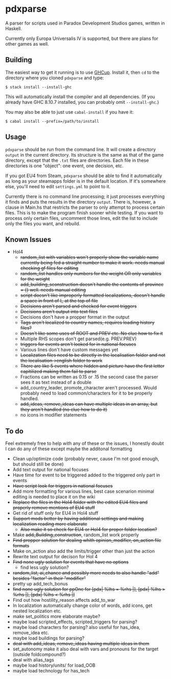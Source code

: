 # pdxparse
A parser for scripts used in Paradox Development Studios games, written in Haskell.

Currently only Europa Universalis IV is supported, but there are plans for
other games as well.

## Building

The easiest way to get it running is to use
[GHCup](https://www.haskell.org/ghcup/). Install it, then
`cd` to the directory where you cloned `pdxparse` and type:

    $ stack install --install-ghc

This will automatically install the compiler and all dependencies. (If you
already have GHC 8.10.7 installed, you can probably omit `--install-ghc`.)

You may also be able to just use `cabal-install` if you have it:

    $ cabal install --prefix=/path/to/install

## Usage

`pdxparse` should be run from the command line. It will create a directory
`output` in the current directory. Its structure is the same as that of the game
directory, except that the `.txt` files are directories. Each file in these
directories is one "object": one event, one decision, etc.

If you got EU4 from Steam, `pdxparse` should be able to find it automatically
as long as your steamapps folder is in the default location.  If it's somewhere
else, you'll need to edit `settings.yml` to point to it.

Currently there is no command line processing; it just processes everything it
finds and puts the results in the directory `output`. There is, however, a
clause in Main.hs that restricts the parser to only attempt to process certain
files. This is to make the program finish sooner while testing. If you want to
process only certain files, uncomment those lines, edit the list to include
only the files you want, and rebuild.

## Known Issues

* HoI4
    * ~~random_list with variables won't properly show the variable name currently being fed a straight number to make it work. needs manual checking gf files for editing~~
    * ~~random_list handles only numbers for the weight OR only variables for the weight~~
    * ~~add_building_sconstruction doesn't handle the contents of province = {} well. needs manual editing~~
    * ~~script doesn't like improperly formatted localizations, doesn't handle a space in front of l_<language> at the top of file~~
    * ~~Decisions aren't parsed and checked for event triggers~~
    * ~~Decisions aren't output into text files~~
    * Decisions don't have a propper format in the output
    * ~~Tags aren't localized to country names, requires loading history files?~~
    * ~~Doesn't like some uses of ROOT and PREV etc. No clue how to fix it~~
    * Multiple RHS scopes don't get parsed(e.g. PREV.PREV)
    * ~~triggers for events aren't looked for in national focuses~~
    * Various lines don't have custom messages yet
    * ~~Localization files need to be directly in the localisation folder and not the localisation->english folder to work~~
    * ~~There are like 5 events where hidden and picture have the first letter capitilized making them fail to parse~~
    * Fractions can be written as 0.15 or .15 the second case the parser sees it as text instead of a double
    * add_country_leader, promote_character aren't processed. Would probably need to load common/characters for it to be properly handled.
    * ~~add_ideas, remove_ideas can have multiple ideas in an array, but they aren't handled (no clue how to do it)~~
    * no icons in modifier statements

## To do
Feel extremely free to help with any of these or the issues, I honestly doubt I can do any of these except maybe the additonal formatting

* Clean up/optimize code (probably never, cause I'm not good enough, but should still be done)
* Add text output for national focuses
* Have time for event to be triggered added to the triggered only part in events
* ~~Have script look for triggers in national focuses~~
* Add more formatting for various lines, best case scenarion minimal editing is needed to place it on the wiki
* ~~Replace the files in the HoI4 folder with the edited EU4 files and properly remove mentions of EU4 stuff~~
* Get rid of stuff only for EU4 in HoI4 stuff
* ~~Support mods better by having additional settings and making localization reading more elaborate~~
    * ~~Also make it so check for EU4 or HoI4 for proper folder location?~~
* Make ~~add_Building_construction~~, random_list work properly
* ~~Find propper solution for dealing whith opinion_modifier, on_action file formats~~
* Make on_action also add the limits/trigger other than just the action
* Rewrite text output for decison for HoI 4
* ~~Find none ugly solution for events that have no options~~
    * find less ugly solution?
*  ~~random_list, ~~ai_chance~~ and possibly more needs to also handle "add" besides "factor" in their "modifier"~~
* pretty up add_tech_bonus
* ~~find none ugly solution for ppOne for [pdx| %lhs = %rhs |], [pdx| %lhs > %rhs |], [pdx| %lhs < %rhs |]~~
* Find out how hostility_reason affects add_to_war
* In localization automatically change color of words, add icons, get nested localization etc.
* make set_politics more elaborate maybe?
* maybe load scripted_effects, scripted_triggers for parsing?
* maybe load characters for parsing? also useful for has_idea, remove_idea etc.
* maybe load buildings for parsing?
* ~~deal with add_ideas, remove_ideas having multiple ideas in them~~
* set_autonomy make it also deal with vars and pronouns for the target (outside foldcompound?)
* deal with alias_tags
* maybe load history/units/ for load_OOB
* maybe load technology for has_tech